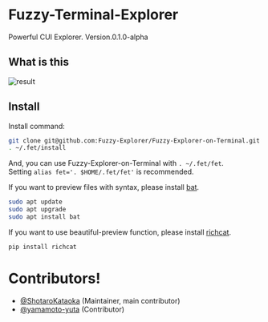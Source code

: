 # Fuzzy-Terminal-Explorer
Powerful CUI Explorer. Version.0.1.0-alpha

## What is this
![result](https://github.com/ShotaroKataoka/Fuzzy-Terminal-Explorer/blob/media/test.gif)

## Install
Install command:
```bash
git clone git@github.com:Fuzzy-Explorer/Fuzzy-Explorer-on-Terminal.git ~/.fet
. ~/.fet/install
```
And, you can use Fuzzy-Explorer-on-Terminal with `. ~/.fet/fet`.  
Setting `alias fet='. $HOME/.fet/fet'` is recommended.  

If you want to preview files with syntax, please install [bat](https://github.com/sharkdp/bat#installation).
```bash
sudo apt update
sudo apt upgrade
sudo apt install bat
```

If you want to use beautiful-preview function, please install [richcat](https://github.com/richcat-dev/richcat).
```
pip install richcat
```

# Contributors!
- [@ShotaroKataoka](https://github.com/ShotaroKataoka) (Maintainer, main contributor)
- [@yamamoto-yuta](https://github.com/yamamoto-yuta) (Contributor)
